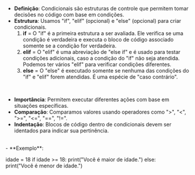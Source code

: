 
- **Definição**: Condicionais são estruturas de controle que permitem tomar decisões no código com base em condições.
- **Estrutura**: Usamos "if", "elif" (opcional) e "else" (opcional) para criar condicionais.
  <br>
	1. **if** = O "if" é a primeira estrutura a ser avaliada. Ele verifica se uma condição é verdadeira e executa o bloco de código associado somente se a condição for verdadeira.
	2. **elif** = O "elif" é uma abreviação de "else if" e é usado para testar condições adicionais, caso a condição do "if" não seja atendida. Podemos ter vários "elif" para verificar condições diferentes.
	3. **else** = O "else" é executado somente se nenhuma das condições do "if" e "elif" forem atendidas. É uma espécie de "caso contrário".
<br>

- **Importância**: Permitem executar diferentes ações com base em situações específicas.
- **Comparação**: Comparamos valores usando operadores como ">", "<", ">=", "<=", "==", "!=".
- **Indentação**: Blocos de código dentro de condicionais devem ser identados para indicar sua pertinência.
<br>
- **Exemplo**:

 idade = 18 
 if idade >= 18: 
	print("Você é maior de idade.") 
 else:  	
	 print("Você é menor de idade.")